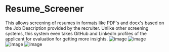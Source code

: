 # Resume_Screener
This allows screening of resumes in formats like PDF's and docx's based on the Job Description provided by the recruiter. Unlike other screening systems, this system even takes GitHub and LinkedIn profiles of the applicant for evaluation for getting more insights.
![image](https://github.com/Giridhar57/Resume_Screener/assets/80587128/349c04fa-3409-4dd9-a584-41ade83c8fa1)
![image](https://github.com/Giridhar57/Resume_Screener/assets/80587128/a8dc7f79-afa6-4532-9ab6-24c46660ba70)
![image](https://github.com/Giridhar57/Resume_Screener/assets/80587128/b0e5744f-e915-4114-ad95-c67b8eff4096)
![image](https://github.com/Giridhar57/Resume_Screener/assets/80587128/81288754-b219-4766-bdab-a78b243539f9)
